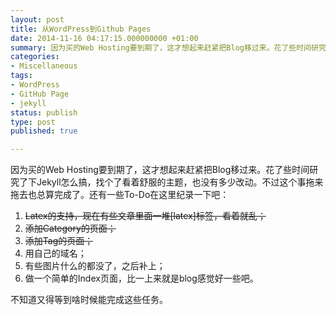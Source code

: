 ```yaml
---
layout: post
title: 从WordPress到Github Pages
date: 2014-11-16 04:17:15.000000000 +01:00
summary: 因为买的Web Hosting要到期了，这才想起来赶紧把Blog移过来。花了些时间研究了下Jekyll怎么搞，找个了看着舒服的主题，也没有多少改动。
categories:
- Miscellaneous
tags:
- WordPress
- GitHub Page
- jekyll
status: publish
type: post
published: true

---
```

因为买的Web Hosting要到期了，这才想起来赶紧把Blog移过来。花了些时间研究了下Jekyll怎么搞，找个了看着舒服的主题，也没有多少改动。不过这个事拖来拖去也总算完成了。还有一些To-Do在这里纪录一下吧：

1. <del>Latex的支持，现在有些文章里面一堆[latex]标签，看着就乱；</del>
2. <del>添加Category的页面；</del>
3. <del>添加Tag的页面；</del>
4. 用自己的域名；
5. 有些图片什么的都没了，之后补上；
6. 做一个简单的Index页面，比一上来就是blog感觉好一些吧。

不知道又得等到啥时候能完成这些任务。